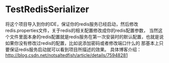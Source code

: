 # TestRedisSerializer

将这个项目导入到你的IDE，保证你的redis服务已经启动，然后修改redis.properties文件，关于redis的相关配置修改成你的redis配置参数，
当然这个文件里面本身的redis配置就是redis服务在第一次安装时的默认配置，也就是说如果你没有修改过redis的配置，比如说添加密码或者修改端口什么的
那基本上只要保证redis服务启动就可以看到项目所描述的效果。
具体博客介绍：http://blog.csdn.net/notsaltedfish/article/details/75948281
